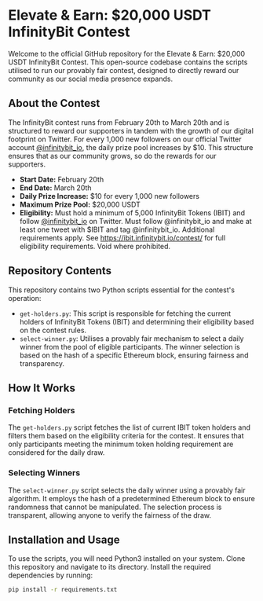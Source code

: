 # Elevate & Earn: $20,000 USDT InfinityBit Contest

Welcome to the official GitHub repository for the Elevate & Earn: $20,000 USDT InfinityBit Contest. This open-source codebase contains the scripts utilised to run our provably fair contest, designed to directly reward our community as our social media presence expands.

## About the Contest

The InfinityBit contest runs from February 20th to March 20th and is structured to reward our supporters in tandem with the growth of our digital footprint on Twitter. For every 1,000 new followers on our official Twitter account [@infinitybit_io](https://twitter.com/infinitybit_io), the daily prize pool increases by $10. This structure ensures that as our community grows, so do the rewards for our supporters.

- **Start Date:** February 20th
- **End Date:** March 20th
- **Daily Prize Increase:** $10 for every 1,000 new followers
- **Maximum Prize Pool:** $20,000 USDT
- **Eligibility:** Must hold a minimum of 5,000 InfinityBit Tokens (IBIT) and follow [@infinitybit_io](https://twitter.com/infinitybit_io) on Twitter. Must follow @infinitybit_io and make at least one tweet with $IBIT and tag @infinitybit_io. Additional requirements apply.  See https://ibit.infinitybit.io/contest/ for full eligibility requirements. Void where prohibited.

## Repository Contents

This repository contains two Python scripts essential for the contest's operation:

- `get-holders.py`: This script is responsible for fetching the current holders of InfinityBit Tokens (IBIT) and determining their eligibility based on the contest rules.
- `select-winner.py`: Utilises a provably fair mechanism to select a daily winner from the pool of eligible participants. The winner selection is based on the hash of a specific Ethereum block, ensuring fairness and transparency.

## How It Works

### Fetching Holders

The `get-holders.py` script fetches the list of current IBIT token holders and filters them based on the eligibility criteria for the contest. It ensures that only participants meeting the minimum token holding requirement are considered for the daily draw.

### Selecting Winners

The `select-winner.py` script selects the daily winner using a provably fair algorithm. It employs the hash of a predetermined Ethereum block to ensure randomness that cannot be manipulated. The selection process is transparent, allowing anyone to verify the fairness of the draw.

## Installation and Usage

To use the scripts, you will need Python3 installed on your system. Clone this repository and navigate to its directory. Install the required dependencies by running:

```bash
pip install -r requirements.txt
